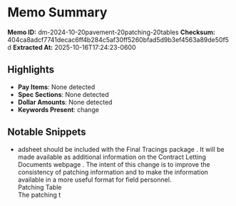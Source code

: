 # Memo Summary

**Memo ID:** dm-2024-10-20pavement-20patching-20tables
**Checksum:** 404ca8adcf7741decac6ff4b284c5af30ff5260bfad5d9b3ef4563a89de50f5d
**Extracted At:** 2025-10-16T17:24:23-0600

## Highlights
- **Pay Items**: None detected
- **Spec Sections**: None detected
- **Dollar Amounts**: None detected
- **Keywords Present**: change

## Notable Snippets
- adsheet should be included 
with the Final Tracings package .  It will be made available as additional information on the 
Contract Letting Documents webpage .  The intent of this change is to improve the consistency 
of patching information and to make the information available in a more useful format for 
field personnel.  
 Patching Table  
The patching t